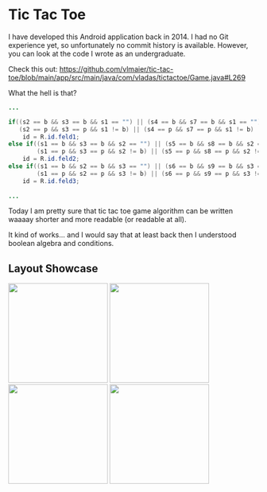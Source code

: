 # Tic Tac Toe

I have developed this Android application back in 2014. I had no Git experience yet, so unfortunately no commit history is available. However, you can look at the code I wrote as an undergraduate.

Check this out: https://github.com/vlmaier/tic-tac-toe/blob/main/app/src/main/java/com/vladas/tictactoe/Game.java#L269

What the hell is that?

```java
...

if((s2 == b && s3 == b && s1 == "") || (s4 == b && s7 == b && s1 == "") || (s5 == b && s9 == b && s1 == "") ||
   (s2 == p && s3 == p && s1 != b) || (s4 == p && s7 == p && s1 != b) || (s5 == p && s9 == p && s1 != b))
    id = R.id.feld1;
else if((s1 == b && s3 == b && s2 == "") || (s5 == b && s8 == b && s2 == "") ||
        (s1 == p && s3 == p && s2 != b) || (s5 == p && s8 == p && s2 != b))
    id = R.id.feld2;
else if((s1 == b && s2 == b && s3 == "") || (s6 == b && s9 == b && s3 == "") || (s5 == b && s7 == b && s3 == "") ||
        (s1 == p && s2 == p && s3 != b) || (s6 == p && s9 == p && s3 != b) || (s5 == p && s7 == p && s3 != b))
    id = R.id.feld3;
    
...
```

Today I am pretty sure that tic tac toe game algorithm can be written waaaay shorter and more readable (or readable at all).

It kind of works... and I would say that at least back then I understood boolean algebra and conditions.

## Layout Showcase

<p float="left">
  <img src="https://user-images.githubusercontent.com/18353152/209437751-41532c16-482e-4622-a59d-2c98780221fd.png" width="200"/>
  <img src="https://user-images.githubusercontent.com/18353152/209415095-527a6d36-613a-4125-b329-0a16efbda0b3.png" width="200"/>
  <img src="https://user-images.githubusercontent.com/18353152/209415097-a72a8778-b493-4a24-9992-603d94c4f3a4.png" width="200"/>
  <img src="https://user-images.githubusercontent.com/18353152/209415098-c70c8cec-070a-4be9-988d-1605c602ad45.png" width="200"/>
</p>
